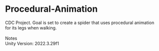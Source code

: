 # Procedural-Animation
CDC Project. Goal is set to create a spider that uses procedural animation for its legs when walking. <br> <br>
Notes <br>
Unity Version: 2022.3.29f1
